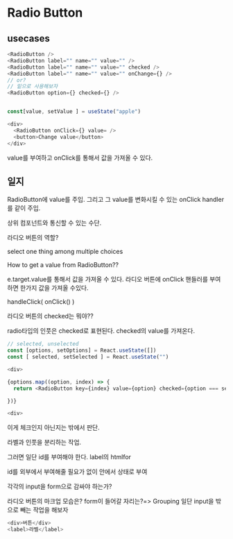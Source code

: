 # Radio Button

## usecases

```ts
<RadioButton />
<RadioButton label="" name="" value="" />
<RadioButton label="" name="" value="" checked />
<RadioButton label="" name="" value="" onChange={} />
// or?
// 밑으로 사용해보자
<RadioButton option={} checked={} />


const[value, setValue ] = useState("apple")

<div>
  <RadioButton onClick={} value= />
  <button>Change value</button>
</div>
```

value를 부여하고 onClick를 통해서 값을 가져올 수 있다.

## 일지

RadioButton에 value를 주입. 그리고 그 value를 변화시킬 수 있는 onClick handler를 같이 주입.

상위 컴포넌트와 통신할 수 있는 수단.

라디오 버튼의 역할?

select one thing among multiple choices

How to get a value from RadioButton??

e.target.value를 통해서 값을 가져올 수 있다.
라디오 버튼에 onClick 핸들러를 부여하면 한가지 값을 가져올 수있다.

handleClick(
onClick()
)

라디오 버튼의 checked는 뭐야??

radio타입의 인풋은 checked로 표현된다.
checked의 value를 가져온다.

```ts
// selected, unselected
const [options, setOptions] = React.useState([])
const [ selected, setSelected ] = React.useState("")

<div>

{options.map((option, index) => {
  return <RadioButton key={index} value={option} checked={option === selected} onChange={(changeEvnet) => {setSelected(changeEvent.target.value)}} />

})}

<div>
```

이게 체크인지 아닌지는 밖에서 판단.

라벨과 인풋을 분리하는 작업.

그러면 일단 id를 부여해야 한다.
label의 htmlfor

id를 외부에서 부여해줄 필요가 없이 안에서 상태로 부여

각각의 input을 form으로 감싸야 하는가?

라디오 버튼의 마크업 모습은? form이 들어갈 자리는?=> Grouping
일단 input을 밖으로 빼는 작업을 해보자

```ts
<div>버튼</div>
<label>라벨</label>
```
